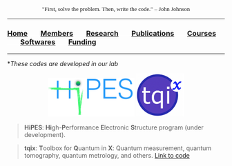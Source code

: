 <p align="center" style="font-family: lucida handwriting; font-size:10pt">
"First, solve the problem. Then, write the code." – John Johnson
</p>

<hr style="solid blue">

### [<b>Home</b>](index.md)<img src="test_space.png" width="30" height="1">[<b>Members</b>](members.md)<img src="test_space.png" width="30" height="1">[<b>Research</b>](research.md)<img src="test_space.png" width="30" height="1">[<b>Publications</b>](publications.md)<img src="test_space.png" width="30" height="1">[<b>Courses</b>](courses.md)<img src="test_space.png" width="30" height="1">[<b><ins>Softwares</ins></b>](softwares.md)<img src="test_space.png" width="30" height="1">[<b>Funding</b>](fundings.md)

<hr style="solid blue">

*_These codes are developed in our lab_

<p align="center">
<img src="hipes.png" width="200" height="90"> <img src="tqix-logo.png" width="110" height="100">
</p>


> **HiPES**: **Hi**gh-**P**erformance **E**lectronic **S**tructure program (under development).


> **tqix**: **T**oolbox for **Q**uantum in **X**: Quantum measurement, quantum tomography, quantum metrology, and others.
> [Link to code](https://vqisinfo.wixsite.com/tqix)


